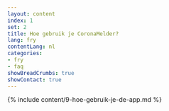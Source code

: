 ```yaml
---
layout: content
index: 1
set: 2
title: Hoe gebruik je CoronaMelder?
lang: fry
contentLang: nl
categories:
- fry
- faq
showBreadCrumbs: true
showContact: true
--- 
```

{% include content/9-hoe-gebruik-je-de-app.md %}
